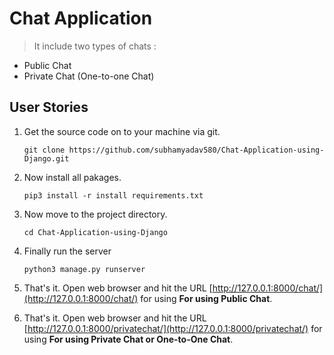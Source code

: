 # Chat Application
> It include two types of chats : 
* Public Chat
* Private Chat (One-to-one Chat)

## User Stories

1. Get the source code on to your machine via git.

    ```git clone https://github.com/subhamyadav580/Chat-Application-using-Django.git```

2. Now install all pakages.

    ```pip3 install -r install requirements.txt```


3. Now move to the project directory.

    ```cd Chat-Application-using-Django```

4. Finally run the server

    ```python3 manage.py runserver```


5. That's it. Open web browser and hit the URL [http://127.0.0.1:8000/chat/](http://127.0.0.1:8000/chat/) for using **For using Public Chat**. 

6. That's it. Open web browser and hit the URL [http://127.0.0.1:8000/privatechat/](http://127.0.0.1:8000/privatechat/) for using **For using Private Chat or One-to-One Chat**. 